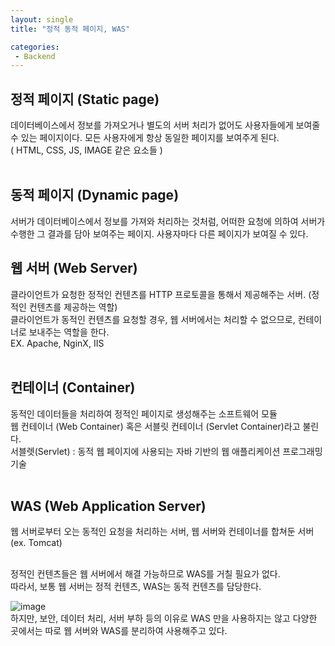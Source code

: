 ```yaml
---
layout: single
title: "정적 동적 페이지, WAS"

categories:
 - Backend
---
```


## 정적 페이지 (Static page)
데이터베이스에서 정보를 가져오거나 별도의 서버 처리가 없어도 사용자들에게 보여줄 수 있는 페이지이다. 모든 사용자에게 항상 동일한 페이지를 보여주게 된다. <br>
( HTML, CSS, JS, IMAGE 같은 요소들 ) <br> <br>

## 동적 페이지 (Dynamic page)
서버가 데이터베이스에서 정보를 가져와 처리하는 것처럼, 어떠한 요청에 의하여 서버가 수행한 그 결과를 담아 보여주는 페이지. 사용자마다 다른 페이지가 보여질 수 있다. <br>

## 웹 서버 (Web Server)
클라이언트가 요청한 정적인 컨텐츠를 HTTP 프로토콜을 통해서 제공해주는 서버. (정적인 컨텐츠를 제공하는 역할) <br>
클라이언트가 동적인 컨텐츠를 요청할 경우, 웹 서버에서는 처리할 수 없으므로, 컨테이너로 보내주는 역할을 한다. <br>
EX. Apache, NginX, IIS <br> <br>


## 컨테이너 (Container)
동적인 데이터들을 처리하여 정적인 페이지로 생성해주는 소프트웨어 모듈 <br>
웹 컨테이너 (Web Container) 혹은 서블릿 컨테이너 (Servlet Container)라고 불린다. <br>
서블렛(Servlet) : 동적 웹 페이지에 사용되는 자바 기반의 웹 애플리케이션 프로그래밍 기술 <br> <br>

## WAS (Web Application Server)
웹 서버로부터 오는 동적인 요청을 처리하는 서버, 웹 서버와 컨테이너를 합쳐둔 서버 <br>
(ex. Tomcat) <br> <br>

정적인 컨텐츠들은 웹 서버에서 해결 가능하므로 WAS를 거칠 필요가 없다. <br>
따라서, 보통 웹 서버는 정적 컨텐츠, WAS는 동적 컨텐츠를 담당한다. <br>

![image](https://user-images.githubusercontent.com/81789003/197229692-2a89795b-6e7d-43d9-9bad-1d123b33f17a.png)
<br>
하지만, 보안, 데이터 처리, 서버 부하 등의 이유로 WAS 만을 사용하지는 않고 다양한 곳에서는 따로 웹 서버와 WAS를 분리하여 사용해주고 있다.
 
